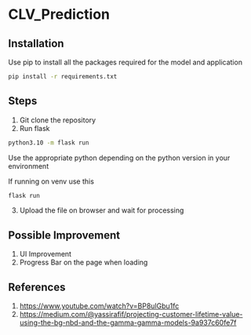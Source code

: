 # CLV_Prediction

## Installation
Use pip to install all the packages required for the model and application
```bash
pip install -r requirements.txt
```

## Steps 
1. Git clone the repository
2. Run flask
```bash
python3.10 -m flask run
```
Use the appropriate python depending on the python version in your environment

If running on venv use this
```bash
flask run
```

3. Upload the file on browser and wait for processing

## Possible Improvement
1. UI Improvement
2. Progress Bar on the page when loading

## References
1. https://www.youtube.com/watch?v=BP8ulGbu1fc
2. https://medium.com/@yassirafif/projecting-customer-lifetime-value-using-the-bg-nbd-and-the-gamma-gamma-models-9a937c60fe7f

